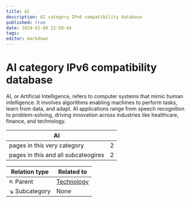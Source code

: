 ```yaml
---
title: AI
description: AI category IPv6 compatibility database
published: true
date: 2024-02-08 22:58:44 
tags:
editor: markdown
---
```


# AI category IPv6 compatibility database


AI, or Artificial Intelligence, refers to computer systems that mimic human intelligence. It involves algorithms enabling machines to perform tasks, learn from data, and adapt. AI applications range from speech recognition to problem-solving, driving innovation across industries like healthcare, finance, and technology.


| AI   |   |
| - | - |
| pages in this very category | 2 |
| pages in this and all subcateogires | 2 |

| Relation type | Related to |
| - | - |
| :arrow_upper_left: Parent | [Technology](../Technology) |
| :arrow_lower_right: Subcategory | None |